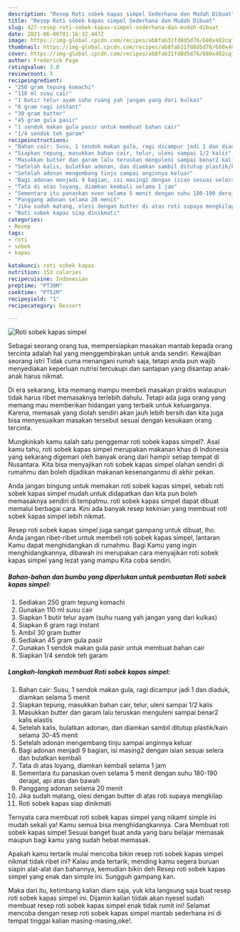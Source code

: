 ```yaml
---
description: "Resep Roti sobek kapas simpel Sederhana dan Mudah Dibuat"
title: "Resep Roti sobek kapas simpel Sederhana dan Mudah Dibuat"
slug: 427-resep-roti-sobek-kapas-simpel-sederhana-dan-mudah-dibuat
date: 2021-06-06T01:16:32.447Z
image: https://img-global.cpcdn.com/recipes/ab8fab31fd8d5d76/680x482cq70/roti-sobek-kapas-simpel-foto-resep-utama.jpg
thumbnail: https://img-global.cpcdn.com/recipes/ab8fab31fd8d5d76/680x482cq70/roti-sobek-kapas-simpel-foto-resep-utama.jpg
cover: https://img-global.cpcdn.com/recipes/ab8fab31fd8d5d76/680x482cq70/roti-sobek-kapas-simpel-foto-resep-utama.jpg
author: Frederick Page
ratingvalue: 3.8
reviewcount: 3
recipeingredient:
- "250 gram tepung komachi"
- "110 ml susu cair"
- "1 butir telur ayam suhu ruang yah jangan yang dari kulkas"
- "6 gram ragi instant"
- "30 gram butter"
- "45 gram gula pasir"
- "1 sendok makan gula pasir untuk membuat bahan cair"
- "1/4 sendok teh garam"
recipeinstructions:
- "Bahan cair: Susu, 1 sendok makan gula, ragi dicampur jadi 1 dan diaduk, diamkan selama 5 menit"
- "Siapkan tepung, masukkan bahan cair, telur, uleni sampai 1/2 kalis"
- "Masukkan butter dan garam lalu teruskan menguleni sampai benar2 kalis elastis"
- "Setelah kalis, bulatkan adonan, dan diamkan sambil ditutup plastik/kain selama 30-45 menit"
- "Setelah adonan mengembang tinju sampai anginnya keluar"
- "Bagi adonan menjadi 9 bagian, isi masing2 dengan isian sesuai selera dan bulatkan kembali"
- "Tata di atas loyang, diamkan kembali selama 1 jam"
- "Sementara itu panaskan oven selama 5 menit dengan suhu 180-190 derajat, api atas dan bawah"
- "Panggang adonan selama 20 menit"
- "Jika sudah matang, olesi dengan butter di atas roti supaya mengkilap"
- "Roti sobek kapas siap dinikmati"
categories:
- Resep
tags:
- roti
- sobek
- kapas

katakunci: roti sobek kapas 
nutrition: 153 calories
recipecuisine: Indonesian
preptime: "PT30M"
cooktime: "PT52M"
recipeyield: "1"
recipecategory: Dessert

---
```



![Roti sobek kapas simpel](https://img-global.cpcdn.com/recipes/ab8fab31fd8d5d76/680x482cq70/roti-sobek-kapas-simpel-foto-resep-utama.jpg)

Sebagai seorang orang tua, mempersiapkan masakan mantab kepada orang tercinta adalah hal yang menggembirakan untuk anda sendiri. Kewajiban seorang istri Tidak cuma menangani rumah saja, tetapi anda pun wajib menyediakan keperluan nutrisi tercukupi dan santapan yang disantap anak-anak harus nikmat.

Di era  sekarang, kita memang mampu membeli masakan praktis walaupun tidak harus ribet memasaknya terlebih dahulu. Tetapi ada juga orang yang memang mau memberikan hidangan yang terbaik untuk keluarganya. Karena, memasak yang diolah sendiri akan jauh lebih bersih dan kita juga bisa menyesuaikan masakan tersebut sesuai dengan kesukaan orang tercinta. 



Mungkinkah kamu salah satu penggemar roti sobek kapas simpel?. Asal kamu tahu, roti sobek kapas simpel merupakan makanan khas di Indonesia yang sekarang digemari oleh banyak orang dari hampir setiap tempat di Nusantara. Kita bisa menyajikan roti sobek kapas simpel olahan sendiri di rumahmu dan boleh dijadikan makanan kesenanganmu di akhir pekan.

Anda jangan bingung untuk memakan roti sobek kapas simpel, sebab roti sobek kapas simpel mudah untuk didapatkan dan kita pun boleh memasaknya sendiri di tempatmu. roti sobek kapas simpel dapat dibuat memalui berbagai cara. Kini ada banyak resep kekinian yang membuat roti sobek kapas simpel lebih nikmat.

Resep roti sobek kapas simpel juga sangat gampang untuk dibuat, lho. Anda jangan ribet-ribet untuk membeli roti sobek kapas simpel, lantaran Kamu dapat menghidangkan di rumahmu. Bagi Kamu yang ingin menghidangkannya, dibawah ini merupakan cara menyajikan roti sobek kapas simpel yang lezat yang mampu Kita coba sendiri.

<!--inarticleads1-->

##### Bahan-bahan dan bumbu yang diperlukan untuk pembuatan Roti sobek kapas simpel:

1. Sediakan 250 gram tepung komachi
1. Gunakan 110 ml susu cair
1. Siapkan 1 butir telur ayam (suhu ruang yah jangan yang dari kulkas)
1. Siapkan 6 gram ragi instant
1. Ambil 30 gram butter
1. Sediakan 45 gram gula pasir
1. Gunakan 1 sendok makan gula pasir untuk membuat bahan cair
1. Siapkan 1/4 sendok teh garam




<!--inarticleads2-->

##### Langkah-langkah membuat Roti sobek kapas simpel:

1. Bahan cair: Susu, 1 sendok makan gula, ragi dicampur jadi 1 dan diaduk, diamkan selama 5 menit
1. Siapkan tepung, masukkan bahan cair, telur, uleni sampai 1/2 kalis
1. Masukkan butter dan garam lalu teruskan menguleni sampai benar2 kalis elastis
1. Setelah kalis, bulatkan adonan, dan diamkan sambil ditutup plastik/kain selama 30-45 menit
1. Setelah adonan mengembang tinju sampai anginnya keluar
1. Bagi adonan menjadi 9 bagian, isi masing2 dengan isian sesuai selera dan bulatkan kembali
1. Tata di atas loyang, diamkan kembali selama 1 jam
1. Sementara itu panaskan oven selama 5 menit dengan suhu 180-190 derajat, api atas dan bawah
1. Panggang adonan selama 20 menit
1. Jika sudah matang, olesi dengan butter di atas roti supaya mengkilap
1. Roti sobek kapas siap dinikmati




Ternyata cara membuat roti sobek kapas simpel yang nikamt simple ini mudah sekali ya! Kamu semua bisa menghidangkannya. Cara Membuat roti sobek kapas simpel Sesuai banget buat anda yang baru belajar memasak maupun bagi kamu yang sudah hebat memasak.

Apakah kamu tertarik mulai mencoba bikin resep roti sobek kapas simpel nikmat tidak ribet ini? Kalau anda tertarik, mending kamu segera buruan siapin alat-alat dan bahannya, kemudian bikin deh Resep roti sobek kapas simpel yang enak dan simple ini. Sungguh gampang kan. 

Maka dari itu, ketimbang kalian diam saja, yuk kita langsung saja buat resep roti sobek kapas simpel ini. Dijamin kalian tiidak akan nyesel sudah membuat resep roti sobek kapas simpel enak tidak rumit ini! Selamat mencoba dengan resep roti sobek kapas simpel mantab sederhana ini di tempat tinggal kalian masing-masing,oke!.

